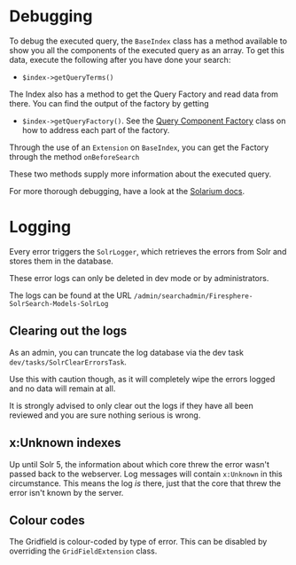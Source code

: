 # Debugging

To debug the executed query, the `BaseIndex` class has a method available to show you all the components of the 
executed query as an array. To get this data, execute the following after you have done your search:
- `$index->getQueryTerms()`

The Index also has a method to get the Query Factory and read data from there.
You can find the output of the factory by getting
- `$index->getQueryFactory()`. See the [Query Component Factory](../src/Factories/QueryComponentFactory.php) class on how to address each part of the factory.

Through the use of an `Extension` on `BaseIndex`, you can get the Factory through the method `onBeforeSearch`

These two methods supply more information about the executed query.

For more thorough debugging, have a look at the [Solarium docs](https://solarium.readthedocs.io/en/stable/queries/select-query/building-a-select-query/components/debug-component/).

# Logging

Every error triggers the `SolrLogger`, which retrieves the errors from Solr and stores them in the database.

These error logs can only be deleted in dev mode or by administrators.

The logs can be found at the URL `/admin/searchadmin/Firesphere-SolrSearch-Models-SolrLog`

## Clearing out the logs

As an admin, you can truncate the log database via the dev task `dev/tasks/SolrClearErrorsTask`.

Use this with caution though, as it will completely wipe the errors logged and no data will remain at all.

It is strongly advised to only clear out the logs if they have all been reviewed and you are sure nothing serious is wrong.

## x:Unknown indexes

Up until Solr 5, the information about which core threw the error wasn't passed back to the webserver.
Log messages will contain `x:Unknown` in this circumstance. This means the log _is_ there, just that the core that
threw the error isn't known by the server.

## Colour codes

The Gridfield is colour-coded by type of error. This can be disabled by overriding the `GridFieldExtension` class.
